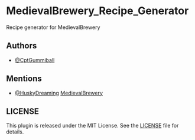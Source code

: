 # MedievalBrewery_Recipe_Generator
Recipe generator for MedievalBrewery

## Authors
- [@CptGummiball](https://github.com/CptGummiball)
## Mentions
- [@HuskyDreaming](https://github.com/HuskyDreaming) [MedievalBrewery](https://github.com/HuskyDreaming/MedievalBrewery)
## LICENSE
This plugin is released under the MIT License. See the [LICENSE](LICENSE) file for details.
